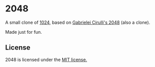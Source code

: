 # 2048
A small clone of [1024](https://play.google.com/store/apps/details?id=com.veewo.a1024), based on [Gabrielei Cirulli's 2048](http://gabrielecirulli.github.io/2048/) (also a clone).

Made just for fun.

## License
2048 is licensed under the [MIT license.](https://github.com/gabrielecirulli/2048/blob/master/LICENSE.txt)
